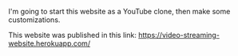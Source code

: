 I'm going to start this website as a YouTube clone, then make some customizations.

This website was published in this link: https://video-streaming-website.herokuapp.com/